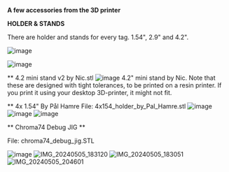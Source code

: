 **A few accessories from the 3D printer**

**HOLDER & STANDS**

There are holder and stands for every tag. 1.54", 2.9" and 4.2". 

![image](https://github.com/slimline33/OpenEPaperLink/assets/3323812/836875fd-7a5f-4a14-8cbe-e83381784879)

![image](2-9_Solum_shelf_holder_2cm.jpg)

** 4.2 mini stand v2 by Nic.stl
![image](4.2_mini_stand_v2.jpeg)
4.2" mini stand by Nic. Note that these are designed with tight tolerances, to be printed on a resin printer. If you print it using your desktop 3D-printer, it might not fit.

** 4x 1.54" By Pål Hamre
File: 4x154_holder_by_Pal_Hamre.stl
![image](4_154_Image_1.jpg)
![image](4_154_Image_2.jpg)
![image](4_154_Image_3.jpg)

** Chroma74 Debug JIG **

File: chroma74_debug_jig.STL

![image](https://github.com/jjwbruijn/OpenEPaperLink/assets/3323812/ef7440f0-40ee-4c0a-a836-0d9541d15922)
![IMG_20240505_183120](https://github.com/jjwbruijn/OpenEPaperLink/assets/3323812/011ad966-8451-467c-8414-8e56c88aa121)
![IMG_20240505_183051](https://github.com/jjwbruijn/OpenEPaperLink/assets/3323812/ad00f712-82e8-4d05-87c2-a5bd54a60eb9)
![IMG_20240505_204601](https://github.com/jjwbruijn/OpenEPaperLink/assets/3323812/2d31e730-5b10-458a-941c-198eab711e1d)
